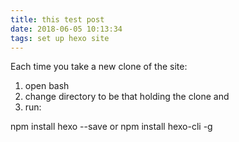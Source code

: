 ```yaml
---
title: this test post
date: 2018-06-05 10:13:34
tags: set up hexo site
---
```



Each time you take a new clone of the site:

1) open bash
2) change directory to be that holding the clone and 
3) run:

npm install hexo --save
or
npm install hexo-cli -g
